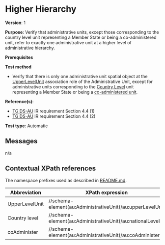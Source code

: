 # Higher Hierarchy

**Version**: 1

**Purpose**: Verify that administrative units, except those corresponding to the country level unit representing a Member State or being a co-administered unit, refer to exactly one administrative unit at a higher level of administrative hierarchy.

**Prerequisites**

**Test method**

* Verify that there is only one administrative unit spatial object at the [UpperLevelUnit](#UpperLevelUnit) association role of the Administrative Unit, except for administrative units corresponding to the [Country Level](#CountryLevel) unit representing a Member State or being a [co-administered unit](#coAdminister).

**Reference(s)**: 

* [TG DS-AU](http://inspire.ec.europa.eu/id/ats/data-au/3.1/au-dc/README#ref_TG_DS_AU) IR requirement Section 4.4 (1)
* [TG DS-AU](http://inspire.ec.europa.eu/id/ats/data-au/3.1/au-dc/README#ref_TG_DS_AU) IR requirement Section 4.4 (2)

**Test type**: Automatic

## Messages

n/a

## Contextual XPath references

The namespace prefixes used as described in [README.md](http://inspire.ec.europa.eu/id/ats/data-au/3.1/au-dc/README#namespaces).

Abbreviation                                               |  XPath expression
---------------------------------------------------------- | -------------------------------------------------------------------------
UpperLevelUnit <a name="UpperLevelUnit"></a>   | //schema-element(au:AdministrativeUnit)/au:upperLevelUnit
Country level <a name="CountryLevel"></a>   | //schema-element(au:AdministrativeUnit)/au:nationalLevel
coAdminister <a name="coAdminister"></a>   | //schema-element(au:AdministrativeUnit)/au:coAdminister
